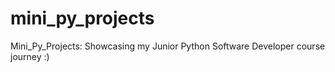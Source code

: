 # mini_py_projects
Mini_Py_Projects: Showcasing my Junior Python Software Developer course journey :)
